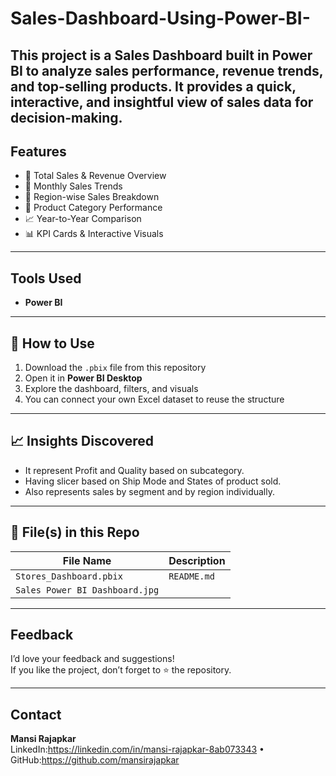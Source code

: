 # Sales-Dashboard-Using-Power-BI-

This project is a **Sales Dashboard** built in **Power BI** to analyze sales performance, revenue trends, and top-selling products. It provides a quick, interactive, and insightful view of sales data for decision-making.
---
## Features
- 🧾 Total Sales & Revenue Overview
- 📆 Monthly Sales Trends
- 📍 Region-wise Sales Breakdown
- 🛒 Product Category Performance
- 📈 Year-to-Year Comparison
- 📊 KPI Cards & Interactive Visuals
---

## Tools Used
- **Power BI**
---

## 📂 How to Use

1. Download the `.pbix` file from this repository
2. Open it in **Power BI Desktop**
3. Explore the dashboard, filters, and visuals
4. You can connect your own Excel dataset to reuse the structure

---

## 📈 Insights Discovered

- It represent Profit and Quality based on subcategory.
- Having slicer based on Ship Mode and States of product sold.
- Also represents sales by segment and by region individually.

---

## 📎 File(s) in this Repo

| File Name | Description |
|-----------|-------------|
| `Stores_Dashboard.pbix` | `README.md`
| `Sales Power BI Dashboard.jpg`|

---

## Feedback
I’d love your feedback and suggestions!  
If you like the project, don’t forget to ⭐ the repository.

---

## Contact
**Mansi Rajapkar**  
 LinkedIn:https://linkedin.com/in/mansi-rajapkar-8ab073343 • GitHub:https://github.com/mansirajapkar
